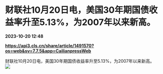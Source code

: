 # 财联社10月20日电，美国30年期国债收益率升至5.13%，为2007年以来新高。

**2023-10-20 12:48**

**https://api3.cls.cn/share/article/1491570?os=web&sv=7.7.5&app=CailianpressWeb**

财联社10月20日电，美国30年期国债收益率升至5.13%，为2007年以来新高。  
![](https://img.cls.cn/images/20231020/qSjF0C21Et.png)